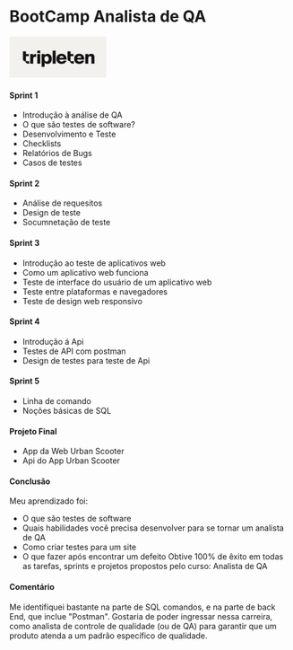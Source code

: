 # BootCamp Analista de QA      
<img src="imagens\triple logo.jpg">

#### Sprint 1
- Introdução à análise de QA
- O que são testes de software?
- Desenvolvimento e Teste
- Checklists
- Relatórios de Bugs
- Casos de testes
  
#### Sprint 2
- Análise de requesitos
- Design de teste
- Socumnetação de teste

#### Sprint 3
- Introdução ao teste de aplicativos web
- Como um aplicativo web funciona
- Teste de interface do usuário de um aplicativo web
- Teste entre plataformas e navegadores
- Teste de design web responsivo

#### Sprint 4
- Introdução á Api
- Testes de API com postman
- Design de testes para teste de Api

#### Sprint 5
- Linha de comando
- Noções básicas de SQL

#### Projeto Final
- App da Web Urban Scooter
- Api do App Urban Scooter

#### Conclusão
Meu aprendizado foi:
- O que são testes de software
- Quais habilidades você precisa desenvolver para se tornar um analista de QA
- Como criar testes para um site
- O que fazer após encontrar um defeito
Obtive 100% de êxito em todas as tarefas, sprints e projetos
propostos pelo curso: Analista de QA

#### Comentário
Me identifiquei bastante na parte de SQL comandos, e na parte de back End,
que inclue "Postman". Gostaria de poder ingressar nessa carreira, 
como analista de controle de qualidade (ou de QA) para garantir que um produto 
atenda a um padrão específico de qualidade. 

